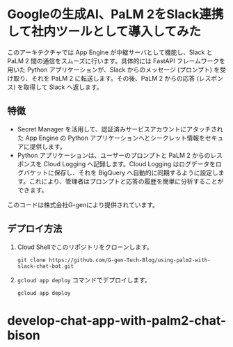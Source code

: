 # Googleの生成AI、PaLM 2をSlack連携して社内ツールとして導入してみた

このアーキテクチャでは App Engine が中継サーバとして機能し、Slack と PaLM 2 間の通信をスムーズに行います。具体的には FastAPI フレームワークを用いた Python アプリケーションが、Slack からのメッセージ (プロンプト) を受け取り、それを PaLM 2 に転送します。その後、PaLM 2 からの応答 (レスポンス) を取得して Slack へ返します。

## 特徴

- Secret Manager を活用して、認証済みサービスアカウントにアタッチされた App Engine の Python アプリケーションへとシークレット情報をセキュアに提供します。
- Python アプリケーションは、ユーザーのプロンプトと PaLM 2 からのレスポンスを Cloud Logging へ記録します。Cloud Logging はログデータをログバケットに保存し、それを BigQuery へ自動的に同期するように設定します。これにより、管理者はプロンプトと応答の履歴を簡単に分析することができます。

このコードは株式会社G-genにより提供されています。

## デプロイ方法

1. Cloud Shellでこのリポジトリをクローンします。
   ```
   git clone https://github.com/G-gen-Tech-Blog/using-palm2-with-slack-chat-bot.git
   ```

2. `gcloud app deploy` コマンドでデプロイします。
   ```
   gcloud app deploy
   ```
# develop-chat-app-with-palm2-chat-bison
